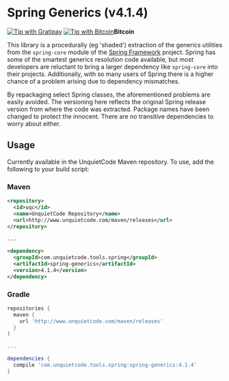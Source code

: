 # Spring Generics (v4.1.4)

[![Tip with Gratipay](https://assets.gratipay.com/gratipay.svg)](https://gratipay.com/UnquietCode) [![Tip with Bitcoin](https://assets.gratipay.com/bitcoin.png)](https://blockchain.info/address/1Ec6mzLpJQvuzXqhxfJz1h9ZwJmoHMW9BX)**Bitcoin**

This library is a procedurally (eg 'shaded') extraction of the generics utilities from the `spring-core` module of
the [Spring Framework](https://github.com/spring-projects/spring-framework) project. Spring has some of the smartest
generics resolution code available, but most developers are reluctant to bring a larger dependency like `spring-core`
into their projects. Additionally, with so many users of Spring there is a higher chance of a problem arising due to
dependency mismatches.

By repackaging select Spring classes, the aforementioned problems are easily avoided. The versioning here reflects
the original Spring release version from where the code was extracted. Package names have been changed to protect
the innocent. There are no transitive dependencies to worry about either.

## Usage
Currently available in the UnquietCode Maven repository. To use, add the following to your build script:

### Maven
```xml
<repository>
  <id>uqc</id>
  <name>UnquietCode Repository</name>
  <url>http://www.unquietcode.com/maven/releases</url>
</repository>

...

<dependency>
  <groupId>com.unquietcode.tools.spring</groupId>
  <artifactId>spring-generics</artifactId>
  <version>4.1.4</version>
</dependency>
```

### Gradle
```groovy
repositories {
  maven {
    url 'http://www.unquietcode.com/maven/releases'
  }
}

...

dependencies {
  compile 'com.unquietcode.tools.spring:spring-generics:4.1.4'
}
```
